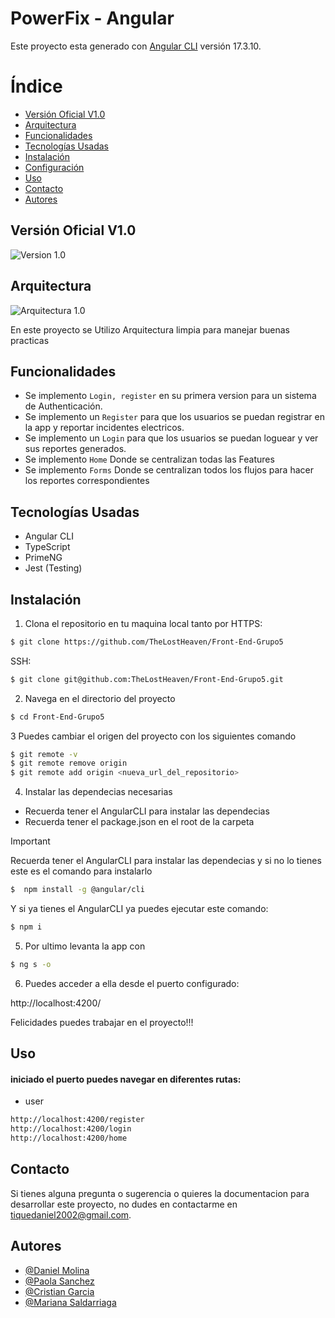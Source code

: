 
# PowerFix - Angular

Este proyecto esta generado con [Angular CLI](https://github.com/angular/angular-cli) versión 17.3.10.

# Índice

- [Versión Oficial V1.0](#version-oficial-v1.0)
- [Arquitectura](#Arquitectura)
- [Funcionalidades](#funcionalidades)
- [Tecnologías Usadas](#tecnologias-usadas)
- [Instalación](#instalacion)
- [Configuración](#configuracion)
- [Uso](#uso)
- [Contacto](#contacto)
- [Autores](#autores)

## Versión Oficial V1.0
![Version 1.0](https://github.com/user-attachments/assets/338bdb24-67a3-4def-a7a1-ff184ba11b49)


## Arquitectura
![Arquitectura 1.0](https://github.com/user-attachments/assets/cef311e4-9429-4bbd-bdfe-4f91ccec868c)


En este proyecto se Utilizo Arquitectura limpia para manejar buenas practicas

## Funcionalidades

- Se implemento `Login, register` en su primera version para un sistema de Authenticación.
- Se implemento un `Register` para que los usuarios se puedan registrar en la app y reportar incidentes electricos.
- Se implemento un `Login` para que los usuarios se puedan loguear y ver sus reportes generados.
- Se implemento `Home` Donde se centralizan todas las Features
- Se implemento `Forms` Donde se centralizan todos los flujos para hacer los reportes correspondientes

## Tecnologías Usadas

- Angular CLI
- TypeScript
- PrimeNG 
- Jest (Testing)

## Instalación

1) Clona el repositorio en tu maquina local tanto por
HTTPS:
```bash
$ git clone https://github.com/TheLostHeaven/Front-End-Grupo5
```
SSH:
```bash
$ git clone git@github.com:TheLostHeaven/Front-End-Grupo5.git
```
2) Navega en el directorio del proyecto 
```bash
$ cd Front-End-Grupo5
```
3 Puedes cambiar el origen del proyecto con los siguientes comando

```bash
$ git remote -v
$ git remote remove origin
$ git remote add origin <nueva_url_del_repositorio>
```

4) Instalar las dependecias necesarias 
- Recuerda tener el AngularCLI para instalar las dependecias
- Recuerda tener el package.json en el root de la carpeta

> [!IMPORTANT]
> Recuerda tener el AngularCLI para instalar las dependecias y si no lo tienes este es el comando para instalarlo

```bash
$  npm install -g @angular/cli
```
Y si ya tienes el AngularCLI ya puedes ejecutar este comando:

```bash
$ npm i 
```
5) Por ultimo levanta la app con
```bash
$ ng s -o
```
6) Puedes acceder a ella desde el puerto configurado:

http://localhost:4200/

Felicidades puedes trabajar en el proyecto!!!

## Uso

#### iniciado el puerto puedes navegar en diferentes rutas:
- user 
```bash
http://localhost:4200/register
http://localhost:4200/login
http://localhost:4200/home
```

## Contacto
Si tienes alguna pregunta o sugerencia o quieres la documentacion para desarrollar este proyecto, no dudes en contactarme en [tiquedaniel2002@gmail.com](tiquedaniel2002@gmail.com).

## Autores

- [@Daniel Molina](https://github.com/TheLostHeaven)
- [@Paola Sanchez](https://github.com/27Paola)
- [@Cristian Garcia](https://github.com/camilo7896)
- [@Mariana Saldarriaga](https://github.com/MSaldarriagaGomez)
